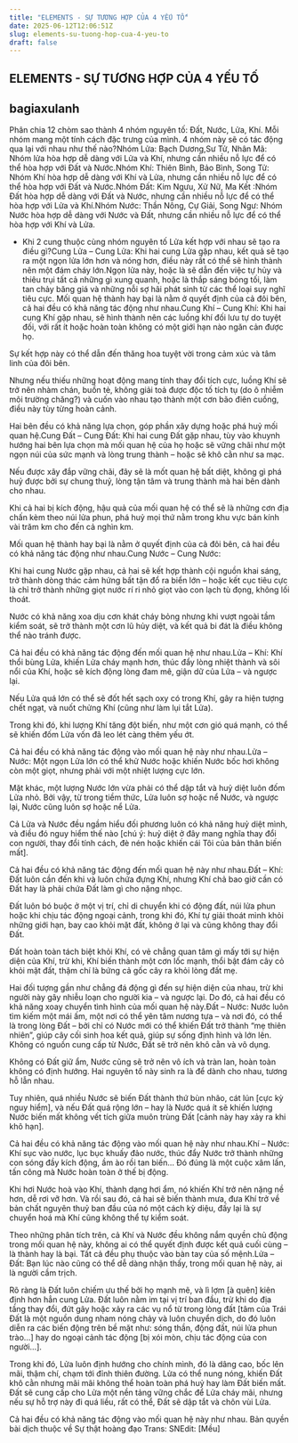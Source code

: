 ```yaml
---
title: "ELEMENTS - SỰ TƯƠNG HỢP CỦA 4 YẾU TỐ"
date: 2025-06-12T12:06:51Z
slug: elements-su-tuong-hop-cua-4-yeu-to
draft: false
---
```


## ELEMENTS - SỰ TƯƠNG HỢP CỦA 4 YẾU TỐ

## bagiaxulanh

Phân chia 12 chòm sao thành 4 nhóm nguyên tố: Đất, Nước, Lửa, Khí. Mỗi nhóm mang một tính cách đặc trưng của mình. 4 nhóm này sẽ có tác động qua lại với nhau như thế nào?Nhóm Lửa: Bạch Dương,Sư Tử, Nhân Mã: Nhóm lửa hòa hợp dễ dàng với Lửa và Khí, nhưng cần nhiều nỗ lực để có thể hòa hợp với Đất và Nước.Nhóm Khí: Thiên Bình, Bảo Bình, Song Tử: Nhóm Khí hòa hợp dễ dàng với Khí và Lửa, nhưng cần nhiều nỗ lực để có thể hòa hợp với Đất và Nước.Nhóm Đất: Kim Ngưu, Xử Nữ, Ma Kết :Nhóm Đất hòa hợp dễ dàng với Đất và Nước, nhưng cần nhiều nỗ lực để có thể hòa hợp với Lửa và Khí.Nhóm Nước: Thần Nông, Cự Giải, Song Ngư: Nhóm Nước hòa hợp dễ dàng với Nước và Đất, nhưng cần nhiều nỗ lực để có thể hòa hợp với Khí và Lửa.
 * Khi 2 cung thuộc cùng nhóm nguyên tố Lửa kết hợp với nhau sẽ tạo ra điều gì?Cung Lửa – Cung Lửa: Khi hai cung Lửa gặp nhau, kết quả sẽ tạo ra một ngọn lửa lớn hơn và nóng hơn, điều này rất có thể sẽ hình thành nên một đám cháy lớn.Ngọn lửa này, hoặc là sẽ dẫn đến việc tự hủy và thiêu trụi tất cả những gì xung quanh, hoặc là thắp sáng bóng tối, làm tan chảy băng giá và những nỗi sợ hãi phát sinh từ các thể loại suy nghĩ tiêu cực. Mối quan hệ thành hay bại là nằm ở quyết định của cả đôi bên, cả hai đều có khả năng tác động như nhau.Cung Khí – Cung Khí: Khi hai cung Khí gặp nhau, sẽ hình thành nên các luồng khí đối lưu tự do tuyệt đối, với rất ít hoặc hoàn toàn không có một giới hạn nào ngăn cản được họ. 

Sự kết hợp này có thể dẫn đến thăng hoa tuyệt vời trong cảm xúc và tâm linh của đôi bên. 

Nhưng nếu thiếu những hoạt động mang tính thay đổi tích cực, luồng Khí sẽ trở nên nhàm chán, buồn tẻ, không giải toả được độc tố tích tụ (do ô nhiễm môi trường chăng?) và cuốn vào nhau tạo thành một cơn bão điên cuồng, điều này tùy từng hoàn cảnh.

Hai bên đều có khả năng lựa chọn, góp phần xây dựng hoặc phá huỷ mối quan hệ.Cung Đất – Cung Đất: Khi hai cung Đất gặp nhau, tùy vào khuynh hướng hai bên lựa chọn mà mối quan hệ của họ hoặc sẽ vững chãi như một ngọn núi của sức mạnh và lòng trung thành – hoặc sẽ khô cằn như sa mạc. 

Nếu được xây đắp vững chãi, đây sẽ là mốt quan hệ bất diệt, không gì phá huỷ được bởi sự chung thuỷ, lòng tận tâm và trung thành mà hai bên dành cho nhau.

Khi cả hai bị kích động, hậu quả của mối quan hệ có thể sẽ là những cơn địa chấn kèm theo núi lửa phun, phá huỷ mọi thứ nằm trong khu vực bán kính vài trăm km cho đến cả nghìn km.

Mối quan hệ thành hay bại là nằm ở quyết định của cả đôi bên, cả hai đều có khả năng tác động như nhau.Cung Nước – Cung Nước: 

Khi hai cung Nước gặp nhau, cả hai sẽ kết hợp thành cội nguồn khai sáng, trở thành dòng thác cảm hứng bất tận đổ ra biển lớn – hoặc kết cục tiêu cực là chỉ trở thành những giọt nước rí ri nhỏ giọt vào con lạch tù đọng, không lối thoát.

Nước có khả năng xoa dịu cơn khát cháy bỏng nhưng khi vượt ngoài tầm kiểm soát, sẽ trở thành một cơn lũ hủy diệt, và kết quả bi đát là điều không thể nào tránh được. 

Cả hai đều có khả năng tác động đến mối quan hệ như nhau.Lửa – Khí: Khí thổi bùng Lửa, khiến Lửa cháy mạnh hơn, thúc đẩy lòng nhiệt thành và sôi nổi của Khí, hoặc sẽ kích động lòng đam mê, giận dữ của Lửa – và ngược lại.

Nếu Lửa quá lớn có thể sẽ đốt hết sạch oxy có trong Khí, gây ra hiện tượng chết ngạt, và nuốt chửng Khí (cũng như làm lụi tắt Lửa). 

Trong khi đó, khi lượng Khí tăng đột biến, như một cơn gió quá mạnh, có thể sẽ khiến đốm Lửa vốn đã leo lét càng thêm yếu ớt. 

Cả hai đều có khả năng tác động vào mối quan hệ này như nhau.Lửa – Nước: Một ngọn Lửa lớn có thể khử Nước hoặc khiến Nước bốc hơi không còn một giọt, nhưng phải với một nhiệt lượng cực lớn. 

Mặt khác, một lượng Nước lớn vừa phải có thể dập tắt và huỷ diệt luôn đốm Lửa nhỏ. Bởi vậy, từ trong tiềm thức, Lửa luôn sợ hoặc nể Nước, và ngược lại, Nước cũng luôn sợ hoặc nể Lửa.

Cả Lửa và Nước đều ngầm hiểu đối phương luôn có khả năng huỷ diệt mình, và điều đó nguy hiểm thế nào [chú ý: huỷ diệt ở đây mang nghĩa thay đổi con người, thay đổi tính cách, đè nén hoặc khiến cái Tôi của bản thân biến mất]. 

Cả hai đều có khả năng tác động đến mối quan hệ này như nhau.Đất – Khí: Đất luôn cần đến khi và luôn chứa đựng Khí, nhưng Khí chả bao giờ cần có Đất hay là phải chứa Đất làm gì cho nặng nhọc. 

Đất luôn bó buộc ở một vị trí, chỉ di chuyển khi có động đất, núi lửa phun hoặc khi chịu tác động ngoại cảnh, trong khi đó, Khí tự giải thoát mình khỏi những giới hạn, bay cao khỏi mặt đất, không ở lại và cũng không thay đổi Đất. 

Đất hoàn toàn tách biệt khỏi Khí, có vẻ chẳng quan tâm gì mấy tới sự hiện diện của Khí, trừ khi, Khí biến thành một cơn lốc mạnh, thổi bật đám cây cỏ khỏi mặt đất, thậm chí là bứng cả gốc cây ra khỏi lòng đất mẹ. 

Hai đối tượng gần như chẳng đá động gì đến sự hiện diện của nhau, trừ khi người này gây nhiễu loạn cho người kia – và ngược lại. Do đó, cả hai đều có khả năng xoay chuyển tình hình của mối quan hệ này.Đất – Nước: 
Nước luôn tìm kiếm một mái ấm, một nơi có thể yên tâm nương tựa – và nơi đó, có thể là trong lòng Đất – bởi chỉ có Nước mới có thể khiến Đất trở thành “mẹ thiên nhiên”, giúp cây cối sinh hoa kết quả, giúp sự sống định hình và lớn lên. Không có nguồn cung cấp từ Nước, Đất sẽ trở nên khô cằn và vô dụng.

Không có Đất giữ ẩm, Nước cũng sẽ trở nên vô ích và tràn lan, hoàn toàn không có định hướng. Hai nguyên tố này sinh ra là để dành cho nhau, tương hỗ lẫn nhau.

Tuy nhiên, quá nhiều Nước sẽ biến Đất thành thứ bùn nhão, cát lún [cực kỳ nguy hiểm], và nếu Đất quá rộng lớn – hay là Nước quá ít sẽ khiến lượng Nước biến mất không vết tích giữa muôn trùng Đất [cảnh này hay xảy ra khi khô hạn].

Cả hai đều có khả năng tác động vào mối quan hệ này như nhau.Khí – Nước: 
Khí sục vào nước, lục bục khuấy đảo nước, thúc đẩy Nước trở thành những con sóng đầy kích động, ầm ào rồi tan biến… Đó đúng là một cuộc xâm lấn, tấn công mà Nước hoàn toàn ở thế bị động. 

Khi hơi Nước hoà vào Khí, thành dạng hơi ẩm, nó khiến Khí trở nên nặng nề hơn, dễ rơi vỡ hơn. Và rồi sau đó, cả hai sẽ biến thành mưa, đưa Khí trở về bản chất nguyên thuỷ ban đầu của nó một cách kỳ diệu, đấy lại là sự chuyển hoá mà Khí cũng không thể tự kiểm soát.

Theo những phân tích trên, cả Khí và Nước đều không nắm quyền chủ động trong mối quan hệ này, không ai có thể quyết định được kết quả cuối cùng – là thành hay là bại. Tất cả đều phụ thuộc vào bàn tay của số mệnh.Lửa – Đất: Bạn lúc nào cũng có thể dễ dàng nhận thấy, trong mối quan hệ này, ai là người cầm trịch. 

Rõ ràng là Đất luôn chiếm ưu thế bởi họ mạnh mẽ, và lì lợm [à quên] kiên định hơn hẳn cung Lửa. 
Đất luôn nằm im tại vị trí ban đầu, trừ khi do địa tầng thay đổi, đứt gãy hoặc xảy ra các vụ nổ từ trong lòng đất [tâm của Trái Đất là một nguồn dung nham nóng chảy và luôn chuyển dịch, do đó luôn diễn ra các biến động trên bề mặt như: sóng thần, động đất, núi lửa phun trào…] hay do ngoại cảnh tác động [bị xói mòn, chịu tác động của con người…].


Trong khi đó, Lửa luôn định hướng cho chính mình, đó là dâng cao, bốc lên mãi, thậm chí, chạm tới đỉnh thiên đường. 
Lửa có thể nung nóng, khiến Đất khô cằn nhưng mãi mãi không thể hoàn toàn phá huỷ hay làm Đất biến mất. 
Đất sẽ cung cấp cho Lửa một nền tảng vững chắc để Lửa cháy mãi, nhưng nếu sự hỗ trợ này đi quá liều, rất có thể, Đất sẽ dập tắt và chôn vùi Lửa. 

Cả hai đều có khả năng tác động vào mối quan hệ này như nhau. Bản quyền bài dịch thuộc về Sự thật hoàng đạo Trans: SNEdit: [Mều]